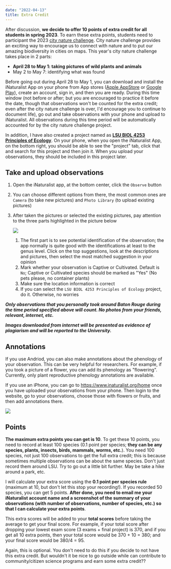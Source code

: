 ```yaml
---
date: "2022-04-13"
title: Extra Credit 
---
```


After discussion, **we decide to offer 10 points of extra credit for all students in spring 2023**. To earn these extra points, students need to participant the 2023 [city nature challenge](https://citynaturechallenge.org). City nature challenge provides an exciting way to encourage us to connect with nature and to put our amazing biodiversity in cities on maps. This year's city nature challenge takes place in 2 parts: 

- **April 28 to May 1: taking pictures of wild plants and animals**
- May 2 to May 7: identifying what was found

Before going out during April 28 to May 1, you can download and install the iNaturalist App on your phone from App stores ([Apple AppStore](https://itunes.apple.com/us/app/inaturalist/id421397028?mt=8) or [Google Play](https://play.google.com/store/apps/details?id=org.inaturalist.android)), create an account, sign in, and then you are ready. During this time window (not before or after; but you are encouraged to practice it before the date, though that observations won't be counted for the extra credit; even after the city nature challenge is over, I'd encourage you to continue to document life), go out and take observations with your phone and upload to iNaturalist. All observations during this time period will be automatically accounted for by the city nature challenge project.

In addition, I have also created a project named as [**LSU BIOL 4253 Principles of Ecology**](https://www.inaturalist.org/projects/lsu-biol-4253-principles-of-ecology). On your phone, when you open the iNaturalist App, on the bottom right, you should be able to see the "project" tab, click that and search for this project and then join it. When you upload your observations, they should be included in this project later.

## Take and upload observations

1. Open the iNaturalist app, at the bottom center, click the `Observe` button
2. You can choose different options from there, the most common ones are `Camera` (to take new pictures) and `Photo Library` (to upload existing pictures)
3. After taken the pictures or selected the existing pictures, pay attention to the three parts highlighted in the picture below

    ![](../images/inat_ios.jpg)

    1. The first part is to see potential identification of the observation; the app normally is quite good with the identifications at least to the genus level. Click on the top suggestions, look at the descriptions and pictures, then select the most matched suggestion in your opinion
    2. Mark whether your observation is Captive or Cultivated. Default is `No`; Captive or Cultivated species should be marked as "Yes" (No pets please, no container plants) 
    3. Make sure the location information is correct
    4. If you can select the `LSU BIOL 4253 Principles of Ecology` project, do it. Otherwise, no worries

***Only observations that you personally took around Baton Rouge during the time period specified above will count. No photos from your friends, relevant, internet, etc.*** 

***Images downloaded from internet will be presented as evidence of plagiarism and will be reported to the University.*** 

## Annotations

If you use Andriod, you can also make annotations about the phenology of your observation. This can be very helpful for researchers. For example, if you took a picture of a flower, you can add its phenology as "flowering". Currently, only plant reproductive phenology annotations are available. 

If you use an iPhone, you can go to https://www.inaturalist.org/home once you have uploaded your observations from your phone. Then login to the website, go to your observations, choose those with flowers or fruits, and then add annotations there.

![](../images/iNat.png)


## Points

**The maximum extra points you can get is 10**. To get these 10 points, you need to record at least 100 species (0.1 point per species; **they can be any species, plants, insects, birds, mammals, worms, etc.**). You need 100 species, not just 100 observations to get the full extra credit; this is because sometimes multiple observations can be about the same species. Don't just record them around LSU. Try to go out a little bit further. May be take a hike around a park, etc.

I will calculate your extra score using the **0.1 point per species rule** (maximum at 10, but don't let this stop your recording!). If you recorded 50 species, you can get 5 points. **After done, you need to email me your iNaturalist account name and a screenshot of the summary of your observations (with number of observations, number of species, etc.) so that I can calculate your extra points**. 

This extra scores will be added to your **total scores** before taking the average to get your final score. For example, if your total score after dropping your lowest exam score (3 exams + final project) is 370, and if you get all 10 extra points, then your total score would be 370 + 10 = 380; and your final score would be 380/4 = 95. 

Again, this is optional. You don't need to do this if you decide to not have this extra credit. But wouldn't it be nice to go outside while can contribute to community/citizen science programs and earn some extra credit??

